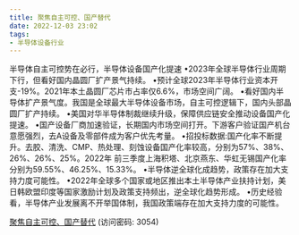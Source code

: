 ```yaml
---
title: 聚焦自主可控、国产替代
date: 2022-12-03 23:02
tags:
- 半导体设备行业
---
```

半导体自主可控势在必行，半导体设备国产化提速
•2023年全球半导体行业周期下行，但看好国内晶圆厂扩产景气持续。
•预计全球2023年半导体行业资本开支-19%。2021年本土晶圆厂芯片市占率仅6.6%，市场空间广阔。
•看好国内半导体扩产景气度。我国是全球最大半导体设备市场，自主可控逻辑下，国内头部晶圆厂扩产持续。
•美国对华半导体制裁继续升级，保障供应链安全推动设备国产化提速。
•国产设备厂商加速验证，长期国内市场空间打开。下游客户验证国产机台意愿强烈，去A设备及零部件成为客户优先考量。
•招投标数据:国产化率不断提升。去胶、清洗、CMP、热处理、刻蚀设备国产化率较高，分别为57%、38%、26%、26%、25%。2022年
前三季度上海积塔、北京燕东、华虹无锡国产化率分别为59.55%、46.25%、15.33%。
•半导体逆全球化成趋势，政策存在加大支持力度可能性。
•2022年全球多个国家或地区推出本土半导体产业扶持计划，美日韩欧盟印度等国家激励计划及政策支持频出，逆全球化趋势形成。
•历史经验看，半导体产业发展离不开举国体制，我国政策端存在加大支持力度的可能性。

[聚焦自主可控、国产替代](https://url12.ctfile.com/f/3948612-739738910-878bb7?p=3054)
(访问密码: 3054)
